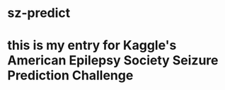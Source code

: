 # sz-predict
# this is my entry for Kaggle's American Epilepsy Society Seizure Prediction Challenge
